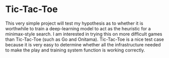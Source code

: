 # Tic-Tac-Toe

This very simple project will test my hypothesis as to whether it is worthwhile to train a deep-learning model to act as
the heuristic for a minimax-style search.  I am interested in trying this on more difficult games than Tic-Tac-Toe (such
as Go and Onitama).  Tic-Tac-Toe is a nice test case because it is very easy to determine whether all the infrastructure
needed to make the play and training system function is working correctly.